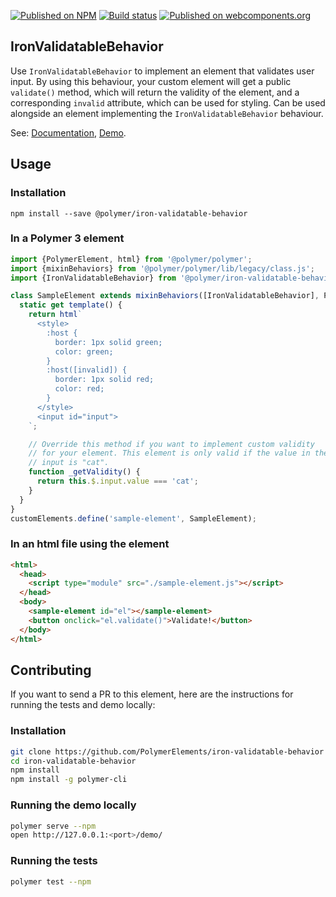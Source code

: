 [![Published on NPM](https://img.shields.io/npm/v/@polymer/iron-validatable-behavior.svg)](https://www.npmjs.com/package/@polymer/iron-validatable-behavior)
[![Build status](https://travis-ci.org/PolymerElements/iron-validatable-behavior.svg?branch=master)](https://travis-ci.org/PolymerElements/iron-validatable-behavior)
[![Published on webcomponents.org](https://img.shields.io/badge/webcomponents.org-published-blue.svg)](https://webcomponents.org/element/@polymer/iron-validatable-behavior)

## IronValidatableBehavior
Use `IronValidatableBehavior` to implement an element that validates user input. By using this behaviour, your custom element will get a public `validate()` method, which
will return the validity of the element, and a corresponding `invalid` attribute,
which can be used for styling. Can be used alongside an element implementing
the  `IronValidatableBehavior` behaviour.

See: [Documentation](https://www.webcomponents.org/element/@polymer/iron-validatable-behavior),
  [Demo](https://www.webcomponents.org/element/@polymer/iron-validatable-behavior/demo/demo/index.html).

## Usage

### Installation
```
npm install --save @polymer/iron-validatable-behavior
```

### In a Polymer 3 element
```js
import {PolymerElement, html} from '@polymer/polymer';
import {mixinBehaviors} from '@polymer/polymer/lib/legacy/class.js';
import {IronValidatableBehavior} from '@polymer/iron-validatable-behavior/iron-validatable-behavior.js';

class SampleElement extends mixinBehaviors([IronValidatableBehavior], PolymerElement) {
  static get template() {
    return html`
      <style>
        :host {
          border: 1px solid green;
          color: green;
        }
        :host([invalid]) {
          border: 1px solid red;
          color: red;
        }
      </style>
      <input id="input">
    `;

    // Override this method if you want to implement custom validity
    // for your element. This element is only valid if the value in the
    // input is "cat".
    function _getValidity() {
      return this.$.input.value === 'cat';
    }
  }
}
customElements.define('sample-element', SampleElement);
```

### In an html file using the element
```html
<html>
  <head>
    <script type="module" src="./sample-element.js"></script>
  </head>
  <body>
    <sample-element id="el"></sample-element>
    <button onclick="el.validate()">Validate!</button>
  </body>
</html>
```

## Contributing
If you want to send a PR to this element, here are
the instructions for running the tests and demo locally:

### Installation
```sh
git clone https://github.com/PolymerElements/iron-validatable-behavior
cd iron-validatable-behavior
npm install
npm install -g polymer-cli
```

### Running the demo locally
```sh
polymer serve --npm
open http://127.0.0.1:<port>/demo/
```

### Running the tests
```sh
polymer test --npm
```
